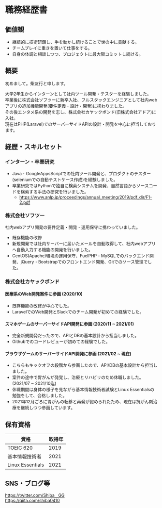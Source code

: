 # 職務経歴書

## 価値観

- 継続的に技術研鑽し、手を動かし続けることで世の中に貢献する。
- チームプレイに重きを置いて仕事をする。
- 自身の体調と相談しつつ、プロジェクトに最大限コミットし続ける。


## 概要

初めまして。柴友行と申します。   
   
大学2年生からインターンとして社内ツール開発・テスターを経験しました。  
卒業後に株式会社ソフツーに新卒入社、フルスタックエンジニアとして社内webアプリの追加機能開発(要件定義・設計・開発)に携わりました。  
その後エンタメ系の開発を志し、株式会社カヤックボンド(旧株式会社アドア)に入社。  
現在はPHP(Laravel)でのサーバーサイドAPIの設計・開発を中心に担当しております。  

## 経歴・スキルセット

### インターン・卒業研究

- Java・GoogleAppsScriptでの社内ツール開発と、プロダクトのテスター(seleniumでの自動テストケース作成)を経験しました。
- 卒業研究ではPythonで独自に検索システムを開発、自然言語からソースコードを検索する手法の研究を行いました。
  -  https://www.anlp.jp/proceedings/annual_meeting/2019/pdf_dir/F1-2.pdf

### 株式会社ソフツー

社内webアプリ開発の要件定義・開発・運用保守に携わっていました。

- 既存機能の改修
- 新規開発では社内サーバーに届いたメールを自動取得して、社内webアプリへ自動入力する機能の開発を行いました。
- CentOS(Apache)環境の運用保守、FuelPHP・MySQLでのバックエンド開発、jQuery・Bootstrapでのフロントエンド開発、Gitでのソース管理でした。

### 株式会社カヤックボンド
#### 医療系のWeb開発案件に参画 (2020/10)

- 既存機能の改修が中心でした。
- LaravelでのWeb開発とSlackでのチーム開発が初めての経験でした。

#### スマホゲームのサーバーサイドAPI開発に参画 (2020/11 ~ 2021/01)

- 完全新規開発だったので、APIとDBの基本設計から担当しました。
- Githubでのコードレビューが初めての経験でした。

#### ブラウザゲームのサーバーサイドAPI開発に参画 (2021/02 ~ 現在)

- こちらもキックオフの段階から参画したので、API/DBの基本設計から担当しました。
- 案件の途中で胃がんが発覚し、治療とリハビリのため休職しました。(2021/07 ~ 2021/10迄)
- 休職期間は身体の様子を見ながら基本情報技術者試験とLinux Essentialsの勉強をして、合格しました。
- 2021年12月ごろに胃がんの転移と再発が認められたため、現在は抗がん剤治療を継続しつつ参画しています。

## 保有資格

| 資格 | 取得年 |
| --- | --- |
| TOEIC 620 | 2019 |
| 基本情報技術者 | 2021 |
| Linux Essentials | 2021 |


## SNS・ブログ等

https://twitter.com/Shiba__GG  
https://qiita.com/shiba0410
